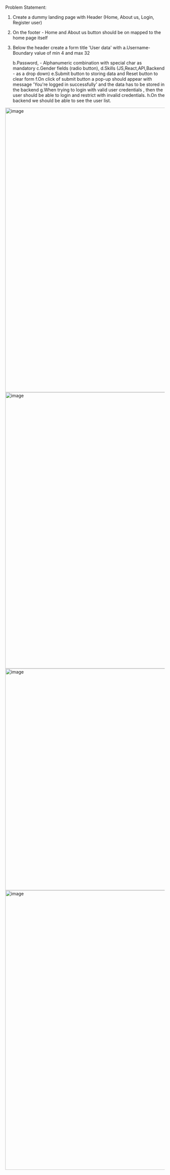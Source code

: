 Problem Statement: 
1. Create a dummy landing page with Header (Home, About us, Login, Register user)
2. On the footer - Home and About us button should be on mapped to the home page itself
3. Below the header create a form title 'User data' with 
    a.Username- Boundary value of min 4 and max 32
    
    b.Password,  - Alphanumeric combination with special char as mandatory
    c.Gender fields (radio button),
    d.Skills (JS,React,API,Backend - as a drop down)
    e.Submit button to storing data and Reset button to clear form
    f.On click of submit button a pop-up should appear with message 'You're logged in successfully' and the data has to be stored in the backend
    g.When trying to login with valid user credentials , then the user should be able to login and restrict with invalid credentials.
    h.On the backend we should be able to see the user list.
<img width="897" alt="image" src="https://github.com/kinggslayer/Team-naharom/assets/167337642/32a118ae-4d9b-439f-827a-8a46718f2145">
<img width="871" alt="image" src="https://github.com/kinggslayer/Team-naharom/assets/167337642/e34ec3e8-b7ba-4354-b1a1-7f78e2c341c8">
<img width="699" alt="image" src="https://github.com/kinggslayer/Team-naharom/assets/167337642/138d019c-8416-4a2d-82cc-c659f527fa5f">
<img width="881" alt="image" src="https://github.com/kinggslayer/Team-naharom/assets/167337642/078bf678-838a-4532-9e5b-ab04f4d56be0">
